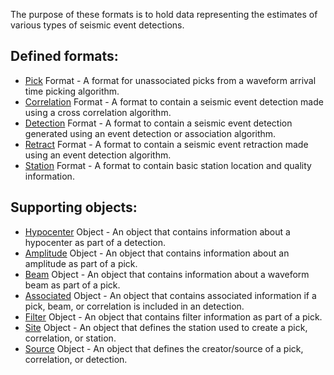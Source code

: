 The purpose of these formats is to hold data representing the estimates of
various types of seismic event detections.

## Defined formats:
* [Pick](Pick.md) Format - A format for unassociated picks from a
waveform arrival time picking algorithm.
* [Correlation](Correlation.md) Format - A format to contain a seismic
event detection made using a cross correlation algorithm.
* [Detection](format-docs/Detection.md) Format - A format to contain a seismic
event detection generated using an event detection or association algorithm.
* [Retract](Retract.md) Format - A format to contain a seismic event
retraction made using an event detection algorithm.
* [Station](Station.md) Format - A format to contain basic station location
and quality information.

## Supporting objects:
* [Hypocenter](Hypocenter.md) Object - An object that contains information about
a hypocenter as part of a detection.
* [Amplitude](Amplitude.md) Object - An object that contains information about
an amplitude as part of a pick.
* [Beam](Beam.md) Object  - An object that contains information about a waveform
beam as part of a pick.
* [Associated](Associated.md) Object - An object that contains associated
information if a pick, beam, or correlation is included in an detection.
* [Filter](Filter.md) Object - An object that contains filter information as
part of a pick.
* [Site](Site.md) Object - An object that defines the station used to create a
pick, correlation, or station.
* [Source](Source.md) Object - An object that defines the creator/source of a
pick, correlation, or detection.
